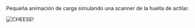 Pequeña animación de carga simulando una scanner de la huella de actilar.

![CHEESE!](loeading.PNG)

